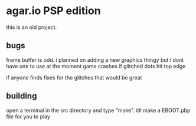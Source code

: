 # agar.io PSP edition

this is an old project.

## bugs
frame buffer is odd. i planned on adding a new graphics thingy but i dont have one to use at the moment
game crashes if glitched dots hit top edge

if anyone finds fixes for the glitches that would be great

## building
open a terminal in the src directory and type "make". itll make a EBOOT.pbp file for you to play